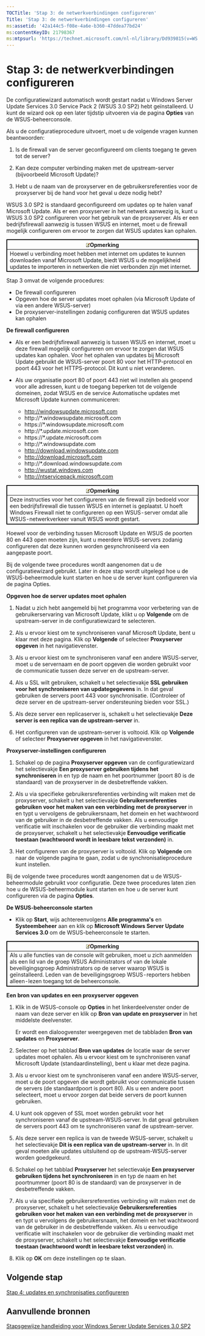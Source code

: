 ```yaml
---
TOCTitle: 'Stap 3: de netwerkverbindingen configureren'
Title: 'Stap 3: de netwerkverbindingen configureren'
ms:assetid: '42a144c5-f08e-4a6e-b360-47ddea77bd24'
ms:contentKeyID: 21798367
ms:mtpsurl: 'https://technet.microsoft.com/nl-nl/library/Dd939815(v=WS.10)'
---
```


Stap 3: de netwerkverbindingen configureren
===========================================

De configuratiewizard automatisch wordt gestart nadat u Windows Server Update Services 3.0 Service Pack 2 (WSUS 3.0 SP2) hebt geïnstalleerd. U kunt de wizard ook op een later tijdstip uitvoeren via de pagina **Opties** van de WSUS-beheerconsole.

Als u de configuratieprocedure uitvoert, moet u de volgende vragen kunnen beantwoorden:

1. Is de firewall van de server geconfigureerd om clients toegang te geven tot de server?

2. Kan deze computer verbinding maken met de upstream-server (bijvoorbeeld Microsoft Update)?

3. Hebt u de naam van de proxyserver en de gebruikersreferenties voor de proxyserver bij de hand voor het geval u deze nodig hebt?

WSUS 3.0 SP2 is standaard geconfigureerd om updates op te halen vanaf Microsoft Update. Als er een proxyserver in het netwerk aanwezig is, kunt u WSUS 3.0 SP2 configureren voor het gebruik van de proxyserver. Als er een bedrijfsfirewall aanwezig is tussen WSUS en internet, moet u de firewall mogelijk configureren om ervoor te zorgen dat WSUS updates kan ophalen.

 
<table style="border:1px solid black;">
<colgroup>
<col width="100%" />
</colgroup>
<thead>
<tr class="header">
<th style="border:1px solid black;" ><img src="/security-updates/images/Dd939815.note(WS.10).gif" />Opmerking</th>
</tr>
</thead>
<tbody>
<tr class="odd">
<td style="border:1px solid black;">Hoewel u verbinding moet hebben met internet om updates te kunnen downloaden vanaf Microsoft Update, biedt WSUS u de mogelijkheid updates te importeren in netwerken die niet verbonden zijn met internet.
</td>
</tr>
</tbody>
</table>
 

Stap 3 omvat de volgende procedures:

-   De firewall configureren
-   Opgeven hoe de server updates moet ophalen (via Microsoft Update of via een andere WSUS-server)
-   De proxyserver-instellingen zodanig configureren dat WSUS updates kan ophalen

**De firewall configureren**
-   Als er een bedrijfsfirewall aanwezig is tussen WSUS en internet, moet u deze firewall mogelijk configureren om ervoor te zorgen dat WSUS updates kan ophalen. Voor het ophalen van updates bij Microsoft Update gebruikt de WSUS-server poort 80 voor het HTTP-protocol en poort 443 voor het HTTPS-protocol. Dit kunt u niet veranderen.

-   Als uw organisatie poort 80 of poort 443 niet wil instellen als geopend voor alle adressen, kunt u de toegang beperken tot de volgende domeinen, zodat WSUS en de service Automatische updates met Microsoft Update kunnen communiceren:

    -   http://windowsupdate.microsoft.com
    -   http://\*.windowsupdate.microsoft.com
    -   https://\*.windowsupdate.microsoft.com
    -   http://\*.update.microsoft.com
    -   https://\*.update.microsoft.com
    -   http://\*.windowsupdate.com
    -   http://download.windowsupdate.com
    -   http://download.microsoft.com
    -   http://\*.download.windowsupdate.com
    -   http://wustat.windows.com
    -   http://ntservicepack.microsoft.com

 
<table style="border:1px solid black;">
<colgroup>
<col width="100%" />
</colgroup>
<thead>
<tr class="header">
<th style="border:1px solid black;" ><img src="/security-updates/images/Dd939815.note(WS.10).gif" />Opmerking</th>
</tr>
</thead>
<tbody>
<tr class="odd">
<td style="border:1px solid black;">Deze instructies voor het configureren van de firewall zijn bedoeld voor een bedrijfsfirewall die tussen WSUS en internet is geplaatst. U hoeft Windows Firewall niet te configureren op een WSUS-server omdat alle WSUS-netwerkverkeer vanuit WSUS wordt gestart.
</td>
</tr>
</tbody>
</table>
 

Hoewel voor de verbinding tussen Microsoft Update en WSUS de poorten 80 en 443 open moeten zijn, kunt u meerdere WSUS-servers zodanig configureren dat deze kunnen worden gesynchroniseerd via een aangepaste poort.

Bij de volgende twee procedures wordt aangenomen dat u de configuratiewizard gebruikt. Later in deze stap wordt uitgelegd hoe u de WSUS-beheermodule kunt starten en hoe u de server kunt configureren via de pagina Opties.

**Opgeven hoe de server updates moet ophalen**
1.  Nadat u zich hebt aangemeld bij het programma voor verbetering van de gebruikerservaring van Microsoft Update, klikt u op **Volgende** om de upstream-server in de configuratiewizard te selecteren.

2.  Als u ervoor kiest om te synchroniseren vanaf Microsoft Update, bent u klaar met deze pagina. Klik op **Volgende** of selecteer **Proxyserver opgeven** in het navigatievenster.

3.  Als u ervoor kiest om te synchroniseren vanaf een andere WSUS-server, moet u de servernaam en de poort opgeven die worden gebruikt voor de communicatie tussen deze server en de upstream-server.

4.  Als u SSL wilt gebruiken, schakelt u het selectievakje **SSL gebruiken voor het synchroniseren van updategegevens** in. In dat geval gebruiken de servers poort 443 voor synchronisatie. (Controleer of deze server en de upstream-server ondersteuning bieden voor SSL.)

5.  Als deze server een replicaserver is, schakelt u het selectievakje **Deze server is een replica van de upstream-server** in.

6.  Het configureren van de upstream-server is voltooid. Klik op **Volgende** of selecteer **Proxyserver opgeven** in het navigatievenster.

**Proxyserver-instellingen configureren**
1.  Schakel op de pagina **Proxyserver opgeven** van de configuratiewizard het selectievakje **Een proxyserver gebruiken tijdens het synchroniseren** in en typ de naam en het poortnummer (poort 80 is de standaard) van de proxyserver in de desbetreffende vakken.

2.  Als u via specifieke gebruikersreferenties verbinding wilt maken met de proxyserver, schakelt u het selectievakje **Gebruikersreferenties gebruiken voor het maken van een verbinding met de proxyserver** in en typt u vervolgens de gebruikersnaam, het domein en het wachtwoord van de gebruiker in de desbetreffende vakken. Als u eenvoudige verificatie wilt inschakelen voor de gebruiker die verbinding maakt met de proxyserver, schakelt u het selectievakje **Eenvoudige verificatie toestaan (wachtwoord wordt in leesbare tekst verzonden)** in.

3.  Het configureren van de proxyserver is voltooid. Klik op **Volgende** om naar de volgende pagina te gaan, zodat u de synchronisatieprocedure kunt instellen.

Bij de volgende twee procedures wordt aangenomen dat u de WSUS-beheermodule gebruikt voor configuratie. Deze twee procedures laten zien hoe u de WSUS-beheermodule kunt starten en hoe u de server kunt configureren via de pagina **Opties**.

**De WSUS-beheerconsole starten**
-   Klik op **Start**, wijs achtereenvolgens **Alle programma's** en **Systeembeheer** aan en klik op **Microsoft Windows Server Update Services 3.0** om de WSUS-beheerconsole te starten.

 
<table style="border:1px solid black;">
<colgroup>
<col width="100%" />
</colgroup>
<thead>
<tr class="header">
<th style="border:1px solid black;" ><img src="/security-updates/images/Dd939815.note(WS.10).gif" />Opmerking</th>
</tr>
</thead>
<tbody>
<tr class="odd">
<td style="border:1px solid black;">Als u alle functies van de console wilt gebruiken, moet u zich aanmelden als een lid van de groep WSUS Administrators of van de lokale beveiligingsgroep Administrators op de server waarop WSUS is geïnstalleerd. Leden van de beveiligingsgroep WSUS-reporters hebben alleen-lezen toegang tot de beheerconsole.
</td>
</tr>
</tbody>
</table>
 

**Een bron van updates en een proxyserver opgeven**
1.  Klik in de WSUS-console op **Opties** in het linkerdeelvenster onder de naam van deze server en klik op **Bron van update en proxyserver** in het middelste deelvenster.

    Er wordt een dialoogvenster weergegeven met de tabbladen **Bron van updates** en **Proxyserver**.

2.  Selecteer op het tabblad **Bron van updates** de locatie waar de server updates moet ophalen. Als u ervoor kiest om te synchroniseren vanaf Microsoft Update (standaardinstelling), bent u klaar met deze pagina.

3.  Als u ervoor kiest om te synchroniseren vanaf een andere WSUS-server, moet u de poort opgeven die wordt gebruikt voor communicatie tussen de servers (de standaardpoort is poort 80). Als u een andere poort selecteert, moet u ervoor zorgen dat beide servers de poort kunnen gebruiken.

4.  U kunt ook opgeven of SSL moet worden gebruikt voor het synchroniseren vanaf de upstream-WSUS-server. In dat geval gebruiken de servers poort 443 om te synchroniseren vanaf de upstream-server.

5.  Als deze server een replica is van de tweede WSUS-server, schakelt u het selectievakje **Dit is een replica van de upstream-server** in. In dit geval moeten alle updates uitsluitend op de upstream-WSUS-server worden goedgekeurd.

6.  Schakel op het tabblad **Proxyserver** het selectievakje **Een proxyserver gebruiken tijdens het synchroniseren** in en typ de naam en het poortnummer (poort 80 is de standaard) van de proxyserver in de desbetreffende vakken.

7.  Als u via specifieke gebruikersreferenties verbinding wilt maken met de proxyserver, schakelt u het selectievakje **Gebruikersreferenties gebruiken voor het maken van een verbinding met de proxyserver** in en typt u vervolgens de gebruikersnaam, het domein en het wachtwoord van de gebruiker in de desbetreffende vakken. Als u eenvoudige verificatie wilt inschakelen voor de gebruiker die verbinding maakt met de proxyserver, schakelt u het selectievakje **Eenvoudige verificatie toestaan (wachtwoord wordt in leesbare tekst verzonden)** in.

8.  Klik op **OK** om deze instellingen op te slaan.

Volgende stap
-------------

[Stap 4: updates en synchronisaties configureren](https://technet.microsoft.com/deeaa7e1-9b50-45cb-9537-d75f70de3405)

Aanvullende bronnen
-------------------

[Stapsgewijze handleiding voor Windows Server Update Services 3.0 SP2](https://technet.microsoft.com/4b504edc-93b3-45b0-a7e8-d0107f1a4442)
